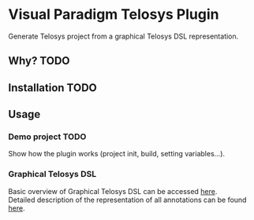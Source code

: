# Visual Paradigm Telosys Plugin
Generate Telosys project from a graphical Telosys DSL representation. 

## Why? TODO
## Installation TODO

## Usage
### Demo project TODO
Show how the plugin works (project init, build, setting variables...).
### Graphical Telosys DSL
Basic overview of Graphical Telosys DSL can be accessed [here](doc/overview.md). <br>
Detailed description of the representation of all annotations can be found [here](doc/annotations.md). <br>

